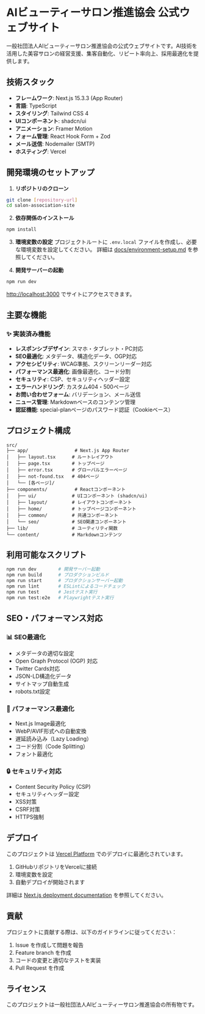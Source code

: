 # AIビューティーサロン推進協会 公式ウェブサイト

一般社団法人AIビューティーサロン推進協会の公式ウェブサイトです。AI技術を活用した美容サロンの経営支援、集客自動化、リピート率向上、採用最適化を提供します。

## 技術スタック

- **フレームワーク**: Next.js 15.3.3 (App Router)
- **言語**: TypeScript
- **スタイリング**: Tailwind CSS 4
- **UIコンポーネント**: shadcn/ui
- **アニメーション**: Framer Motion
- **フォーム管理**: React Hook Form + Zod
- **メール送信**: Nodemailer (SMTP)
- **ホスティング**: Vercel

## 開発環境のセットアップ

1. **リポジトリのクローン**
```bash
git clone [repository-url]
cd salon-association-site
```

2. **依存関係のインストール**
```bash
npm install
```

3. **環境変数の設定**
プロジェクトルートに `.env.local` ファイルを作成し、必要な環境変数を設定してください。
詳細は [docs/environment-setup.md](./docs/environment-setup.md) を参照してください。

4. **開発サーバーの起動**
```bash
npm run dev
```

[http://localhost:3000](http://localhost:3000) でサイトにアクセスできます。

## 主要な機能

### ✨ 実装済み機能
- **レスポンシブデザイン**: スマホ・タブレット・PC対応
- **SEO最適化**: メタデータ、構造化データ、OGP対応
- **アクセシビリティ**: WCAG準拠、スクリーンリーダー対応
- **パフォーマンス最適化**: 画像最適化、コード分割
- **セキュリティ**: CSP、セキュリティヘッダー設定
- **エラーハンドリング**: カスタム404・500ページ
- **お問い合わせフォーム**: バリデーション、メール送信
- **ニュース管理**: Markdownベースのコンテンツ管理
- **認証機能**: special-planページのパスワード認証（Cookieベース）

## プロジェクト構成

```
src/
├── app/                 # Next.js App Router
│   ├── layout.tsx      # ルートレイアウト
│   ├── page.tsx        # トップページ
│   ├── error.tsx       # グローバルエラーページ
│   ├── not-found.tsx   # 404ページ
│   └── [各ページ]/
├── components/          # Reactコンポーネント
│   ├── ui/             # UIコンポーネント (shadcn/ui)
│   ├── layout/         # レイアウトコンポーネント
│   ├── home/           # トップページコンポーネント
│   ├── common/         # 共通コンポーネント
│   └── seo/            # SEO関連コンポーネント
├── lib/                # ユーティリティ関数
└── content/            # Markdownコンテンツ
```

## 利用可能なスクリプト

```bash
npm run dev        # 開発サーバー起動
npm run build      # プロダクションビルド
npm run start      # プロダクションサーバー起動
npm run lint       # ESLintによるコードチェック
npm run test       # Jestテスト実行
npm run test:e2e   # Playwrightテスト実行
```

## SEO・パフォーマンス対応

### 📊 SEO最適化
- メタデータの適切な設定
- Open Graph Protocol (OGP) 対応
- Twitter Cards対応
- JSON-LD構造化データ
- サイトマップ自動生成
- robots.txt設定

### 🚀 パフォーマンス最適化
- Next.js Image最適化
- WebP/AVIF形式への自動変換
- 遅延読み込み（Lazy Loading）
- コード分割（Code Splitting）
- フォント最適化

### 🔒 セキュリティ対応
- Content Security Policy (CSP)
- セキュリティヘッダー設定
- XSS対策
- CSRF対策
- HTTPS強制

## デプロイ

このプロジェクトは [Vercel Platform](https://vercel.com/) でのデプロイに最適化されています。

1. GitHubリポジトリをVercelに接続
2. 環境変数を設定
3. 自動デプロイが開始されます

詳細は [Next.js deployment documentation](https://nextjs.org/docs/app/building-your-application/deploying) を参照してください。

## 貢献

プロジェクトに貢献する際は、以下のガイドラインに従ってください：

1. Issue を作成して問題を報告
2. Feature branch を作成
3. コードの変更と適切なテストを実装
4. Pull Request を作成

## ライセンス

このプロジェクトは一般社団法人AIビューティーサロン推進協会の所有物です。
